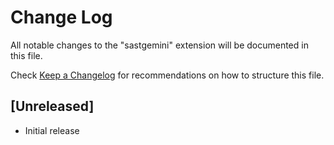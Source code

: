 # Change Log

All notable changes to the "sastgemini" extension will be documented in this file.

Check [Keep a Changelog](http://keepachangelog.com/) for recommendations on how to structure this file.

## [Unreleased]

- Initial release